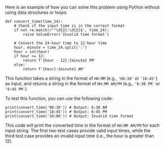 
Here is an example of how you can solve this problem using Python without using data structures or loops:
```
def convert_time(time_24):
    # Check if the input time is in the correct format
    if not re.match(r'^\d{2}:\d{2}$', time_24):
        raise ValueError('Invalid time format')
    
    # Convert the 24-hour time to 12-hour time
    hour, minute = time_24.split(':')
    hour = int(hour)
    if hour >= 12:
        return f'{hour - 12}:{minute} PM'
    else:
        return f'{hour}:{minute} AM'
```
This function takes a string in the format of `HH:MM` (e.g., `'06:30'` or `'18:45'`) as input, and returns a string in the format of `HH:MM AM/PM` (e.g., `'6:30 PM'` or `'6:45 PM'`).

To test this function, you can use the following code:
```
print(convert_time('06:30')) # Output: 6:30 AM
print(convert_time('18:45')) # Output: 6:45 PM
print(convert_time('24:00')) # Output: Invalid time format
```
This code will print the converted time in the format of `HH:MM AM/PM` for each input string. The first two test cases provide valid input times, while the third test case provides an invalid input time (i.e., the hour is greater than 12).